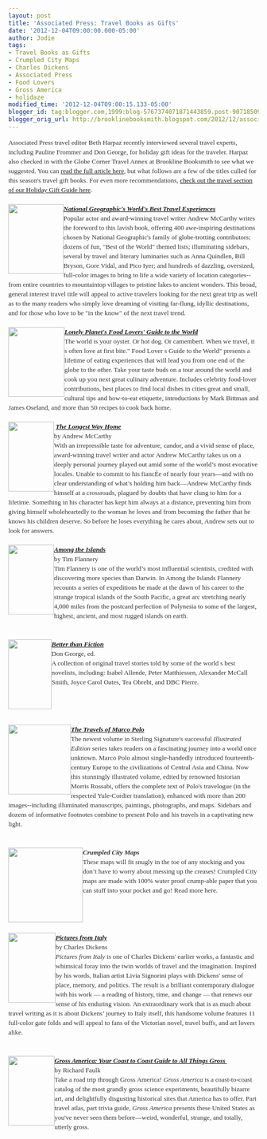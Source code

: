 ```yaml
---
layout: post
title: 'Associated Press: Travel Books as Gifts'
date: '2012-12-04T09:00:00.000-05:00'
author: Jodie
tags:
- Travel Books as Gifts
- Crumpled City Maps
- Charles Dickens
- Associated Press
- Food Lovers
- Gross America
- holidaze
modified_time: '2012-12-04T09:00:15.133-05:00'
blogger_id: tag:blogger.com,1999:blog-5767374071871443859.post-9071850956076841441
blogger_orig_url: http://brooklinebooksmith.blogspot.com/2012/12/associated-press-travel-books-as-gifts.html
---
```


<div style="color: #333333; font-family: Georgia, 'Times New Roman', 'Bitstream Charter', Times, serif; font-size: 13.333333969116211px; line-height: 19px;">Associated Press travel editor Beth Harpaz recently interviewed several travel experts, including Pauline Frommer and Don George, for holiday gift ideas for the traveler. Harpaz also checked in with the Globe Corner Travel Annex at Brookline Booksmith to see what we suggested. You can&nbsp;<a data-mce-href="http://www.timesunion.com/news/article/Travel-books-as-gifts-From-coffee-table-to-memoir-4073977.php" href="http://www.timesunion.com/news/article/Travel-books-as-gifts-From-coffee-table-to-memoir-4073977.php">read the full article here</a>, but what follows are a few of the titles culled for this season's travel gift books. For even more recommendations,&nbsp;<a data-mce-href="http://www.brooklinebooksmith.com/gifts2012/travel.html" href="http://www.brooklinebooksmith.com/gifts2012/travel.html">check out the travel section of our Holiday Gift Guide here</a>.</div><div style="color: #333333; font-family: Georgia, 'Times New Roman', 'Bitstream Charter', Times, serif; font-size: 13.333333969116211px; line-height: 19px;"><br /></div><div style="color: #333333; font-family: Georgia, 'Times New Roman', 'Bitstream Charter', Times, serif; font-size: 13.333333969116211px; line-height: 19px;"><em><a data-mce-href="http://globecornerbookstore.com/blogs/wp-content/uploads/2012/12/FC9781426209598.jpg" href="http://globecornerbookstore.com/blogs/wp-content/uploads/2012/12/FC9781426209598.jpg"><img alt="" class="alignleft size-full wp-image-8548" data-mce-src="http://globecornerbookstore.com/blogs/wp-content/uploads/2012/12/FC9781426209598.jpg" height="140" src="http://globecornerbookstore.com/blogs/wp-content/uploads/2012/12/FC9781426209598.jpg" style="border: 0px; cursor: default; float: left;" title="FC9781426209598" width="111" /></a><strong><a data-mce-href="http://www.brooklinebooksmith-shop.com/book/9781426209598" href="http://www.brooklinebooksmith-shop.com/book/9781426209598">National Geographic's World's Best Travel Experiences</a></strong></em></div><div style="color: #333333; font-family: Georgia, 'Times New Roman', 'Bitstream Charter', Times, serif; font-size: 13.333333969116211px; line-height: 19px;">Popular actor and award-winning travel writer Andrew McCarthy writes the foreword to this lavish book, offering 400 awe-inspiring destinations chosen by National Geographic's family of globe-trotting contributors; dozens of fun, "Best of the World" themed lists; illuminating sidebars, several by travel and literary luminaries such as Anna Quindlen, Bill Bryson, Gore Vidal, and Pico Iyer; and hundreds of dazzling, oversized, full-color images to bring to life a wide variety of location categories--from entire countries to mountaintop villages to pristine lakes to ancient wonders. This broad, general interest travel title will appeal to active travelers looking for the next great trip as well as to the many readers who simply love dreaming of visiting far-flung, idyllic destinations, and for those who love to be "in the know" of the next travel trend.</div><div style="color: #333333; font-family: Georgia, 'Times New Roman', 'Bitstream Charter', Times, serif; font-size: 13.333333969116211px; line-height: 19px;"><br /></div><div style="color: #333333; font-family: Georgia, 'Times New Roman', 'Bitstream Charter', Times, serif; font-size: 13.333333969116211px; line-height: 19px;"><em><strong><img alt="" class="alignleft size-full wp-image-8550" data-mce-src="http://globecornerbookstore.com/blogs/wp-content/uploads/2012/12/FC9781743210208.jpg" height="140" src="http://globecornerbookstore.com/blogs/wp-content/uploads/2012/12/FC9781743210208.jpg" style="border: 0px; cursor: default; float: left;" title="FC9781743210208" width="113" /><a data-mce-href="http://www.brooklinebooksmith-shop.com/book/9781743210208" href="http://www.brooklinebooksmith-shop.com/book/9781743210208">Lonely Planet's Food Lovers' Guide to the World</a></strong></em></div><div style="color: #333333; font-family: Georgia, 'Times New Roman', 'Bitstream Charter', Times, serif; font-size: 13.333333969116211px; line-height: 19px;">The world is your oyster. Or hot dog. Or camembert. When we travel, it s often love at first bite." Food Lover s Guide to the World" presents a lifetime of eating experiences that will lead you from one end of the globe to the other. Take your taste buds on a tour around the world and cook up you next great culinary adventure. Includes celebrity food-lover contributions, best places to find local dishes in cities great and small, cultural tips and how-to-eat etiquette, introductions by Mark Bittman and James Oseland, and more than 50 recipes to cook back home.</div><div style="color: #333333; font-family: Georgia, 'Times New Roman', 'Bitstream Charter', Times, serif; font-size: 13.333333969116211px; line-height: 19px;"><br /></div><div style="color: #333333; font-family: Georgia, 'Times New Roman', 'Bitstream Charter', Times, serif; font-size: 13.333333969116211px; line-height: 19px;"><strong>&nbsp;<a data-mce-href="http://globecornerbookstore.com/blogs/wp-content/uploads/2012/12/FC9781451667486.jpg" href="http://globecornerbookstore.com/blogs/wp-content/uploads/2012/12/FC9781451667486.jpg"><img alt="" class="alignleft size-full wp-image-8552" data-mce-src="http://globecornerbookstore.com/blogs/wp-content/uploads/2012/12/FC9781451667486.jpg" height="140" src="http://globecornerbookstore.com/blogs/wp-content/uploads/2012/12/FC9781451667486.jpg" style="border: 0px; cursor: default; float: left;" title="FC9781451667486" width="92" /></a><a data-mce-href="http://www.brooklinebooksmith-shop.com/book/9781451667486" href="http://www.brooklinebooksmith-shop.com/book/9781451667486"><em>The Longest Way Home</em></a></strong><br />by Andrew McCarthy</div><div style="color: #333333; font-family: Georgia, 'Times New Roman', 'Bitstream Charter', Times, serif; font-size: 13.333333969116211px; line-height: 19px;">With an irrepressible&nbsp;taste for adventure, candor, and a vivid sense of place, award-winning travel writer and actor Andrew McCarthy takes us on a deeply personal journey played out amid some of the world’s most evocative locales.&nbsp;Unable to commit to his fiancÉe of nearly four years—and with no clear understanding of what’s holding him back—Andrew McCarthy finds himself at a crossroads, plagued by doubts that have clung to him for a lifetime. Something in his character has kept him always at a distance, preventing him from giving himself wholeheartedly to the woman he loves and from becoming the father that he knows his children deserve. So before he loses everything he cares about, Andrew sets out to look for answers.</div><div style="color: #333333; font-family: Georgia, 'Times New Roman', 'Bitstream Charter', Times, serif; font-size: 13.333333969116211px; line-height: 19px;"><br /></div><div style="color: #333333; font-family: Georgia, 'Times New Roman', 'Bitstream Charter', Times, serif; font-size: 13.333333969116211px; line-height: 19px;"><strong><em><a data-mce-href="http://globecornerbookstore.com/blogs/wp-content/uploads/2012/12/FC9780802120403.jpg" href="http://globecornerbookstore.com/blogs/wp-content/uploads/2012/12/FC9780802120403.jpg"><img alt="" class="alignleft size-full wp-image-8554" data-mce-src="http://globecornerbookstore.com/blogs/wp-content/uploads/2012/12/FC9780802120403.jpg" height="140" src="http://globecornerbookstore.com/blogs/wp-content/uploads/2012/12/FC9780802120403.jpg" style="border: 0px; cursor: default; float: left;" title="FC9780802120403" width="92" /></a><a data-mce-href="http://www.brooklinebooksmith-shop.com/book/9780802120403" href="http://www.brooklinebooksmith-shop.com/book/9780802120403">Among the Islands</a></em></strong><br />by Tim Flannery</div><div style="color: #333333; font-family: Georgia, 'Times New Roman', 'Bitstream Charter', Times, serif; font-size: 13.333333969116211px; line-height: 19px;">Tim Flannery is one of the world’s most influential scientists, credited with discovering more species than Darwin. In Among the Islands Flannery recounts a series of expeditions he made at the dawn of his career to the strange tropical islands of the South Pacific, a great arc stretching nearly 4,000 miles from the postcard perfection of Polynesia to some of the largest, highest, ancient, and most rugged islands on earth.</div><div style="color: #333333; font-family: Georgia, 'Times New Roman', 'Bitstream Charter', Times, serif; font-size: 13.333333969116211px; line-height: 19px;"><br /></div><div style="color: #333333; font-family: Georgia, 'Times New Roman', 'Bitstream Charter', Times, serif; font-size: 13.333333969116211px; line-height: 19px;"><br /></div><div style="color: #333333; font-family: Georgia, 'Times New Roman', 'Bitstream Charter', Times, serif; font-size: 13.333333969116211px; line-height: 19px;"><strong><em><a data-mce-href="http://globecornerbookstore.com/blogs/wp-content/uploads/2012/12/FC9781742205946.jpg" href="http://globecornerbookstore.com/blogs/wp-content/uploads/2012/12/FC9781742205946.jpg"><img alt="" class="alignleft size-full wp-image-8556" data-mce-src="http://globecornerbookstore.com/blogs/wp-content/uploads/2012/12/FC9781742205946.jpg" height="140" src="http://globecornerbookstore.com/blogs/wp-content/uploads/2012/12/FC9781742205946.jpg" style="border: 0px; cursor: default; float: left;" title="FC9781742205946" width="87" /></a><a data-mce-href="http://www.brooklinebooksmith-shop.com/book/9781742205946" href="http://www.brooklinebooksmith-shop.com/book/9781742205946">Better than Fiction</a></em></strong><br />Don George, ed.</div><div style="color: #333333; font-family: Georgia, 'Times New Roman', 'Bitstream Charter', Times, serif; font-size: 13.333333969116211px; line-height: 19px;">A collection of original travel stories told by some of the world s best novelists, including: Isabel Allende, Peter Matthiessen, Alexander McCall Smith, Joyce Carol Oates, Tea Obreht, and DBC Pierre.</div><div style="color: #333333; font-family: Georgia, 'Times New Roman', 'Bitstream Charter', Times, serif; font-size: 13.333333969116211px; line-height: 19px;"><br /></div><div style="color: #333333; font-family: Georgia, 'Times New Roman', 'Bitstream Charter', Times, serif; font-size: 13.333333969116211px; line-height: 19px;"><br /></div><div style="color: #333333; font-family: Georgia, 'Times New Roman', 'Bitstream Charter', Times, serif; font-size: 13.333333969116211px; line-height: 19px;"><br /></div><div style="color: #333333; font-family: Georgia, 'Times New Roman', 'Bitstream Charter', Times, serif; font-size: 13.333333969116211px; line-height: 19px;"><br /></div><div style="color: #333333; font-family: Georgia, 'Times New Roman', 'Bitstream Charter', Times, serif; font-size: 13.333333969116211px; line-height: 19px;"><em><a data-mce-href="http://globecornerbookstore.com/blogs/wp-content/uploads/2012/12/FC9781402796302.jpg" href="http://globecornerbookstore.com/blogs/wp-content/uploads/2012/12/FC9781402796302.jpg"><img alt="" class="alignleft size-full wp-image-8558" data-mce-src="http://globecornerbookstore.com/blogs/wp-content/uploads/2012/12/FC9781402796302.jpg" height="140" src="http://globecornerbookstore.com/blogs/wp-content/uploads/2012/12/FC9781402796302.jpg" style="border: 0px; cursor: default; float: left;" title="FC9781402796302" width="126" /></a><a data-mce-href="http://www.brooklinebooksmith-shop.com/book/9781402796302" href="http://www.brooklinebooksmith-shop.com/book/9781402796302"><strong>The Travels of Marco Polo</strong></a></em></div><div style="color: #333333; font-family: Georgia, 'Times New Roman', 'Bitstream Charter', Times, serif; font-size: 13.333333969116211px; line-height: 19px;">The newest volume in Sterling Signature's successful&nbsp;<em>Illustrated Edition</em>&nbsp;series takes readers on a fascinating journey into a world once unknown. Marco Polo almost single-handedly introduced fourteenth-century Europe to the civilizations of Central Asia and China. Now this stunningly illustrated volume, edited by renowned historian Morris Rossabi, offers the complete text of Polo's travelogue (in the respected Yule-Cordier translation), enhanced with more than 200 images--including illuminated manuscripts, paintings, photographs, and maps. Sidebars and dozens of informative footnotes combine to present Polo and his travels in a captivating new light.</div><div style="color: #333333; font-family: Georgia, 'Times New Roman', 'Bitstream Charter', Times, serif; font-size: 13.333333969116211px; line-height: 19px;"><br /></div><div style="color: #333333; font-family: Georgia, 'Times New Roman', 'Bitstream Charter', Times, serif; font-size: 13.333333969116211px; line-height: 19px;"><strong><a data-mce-href="http://www.brooklinebooksmith-shop.com/book/9788897487135" href="http://www.brooklinebooksmith-shop.com/book/9788897487135"><em><br /></em></a><em><a data-mce-href="http://globecornerbookstore.com/blogs/wp-content/uploads/2012/12/images-2.jpg" href="http://globecornerbookstore.com/blogs/wp-content/uploads/2012/12/images-2.jpg"><img alt="" class="alignleft size-thumbnail wp-image-8559" data-mce-src="http://globecornerbookstore.com/blogs/wp-content/uploads/2012/12/images-2-150x150.jpg" height="150" src="http://globecornerbookstore.com/blogs/wp-content/uploads/2012/12/images-2-150x150.jpg" style="border: 0px; cursor: default; float: left;" title="images (2)" width="150" /></a>Crumpled City Maps</em></strong></div><div style="color: #333333; font-family: Georgia, 'Times New Roman', 'Bitstream Charter', Times, serif; font-size: 13.333333969116211px; line-height: 19px;">These maps will fit snugly in the toe of any stocking and you don’t have to worry about messing up the creases! Crumpled City maps are made with 100% water proof crump-able paper that you can stuff into your pocket and go! Read more here.</div><div style="color: #333333; font-family: Georgia, 'Times New Roman', 'Bitstream Charter', Times, serif; font-size: 13.333333969116211px; line-height: 19px;"><br /></div><div style="color: #333333; font-family: Georgia, 'Times New Roman', 'Bitstream Charter', Times, serif; font-size: 13.333333969116211px; line-height: 19px;"><br /></div><div style="color: #333333; font-family: Georgia, 'Times New Roman', 'Bitstream Charter', Times, serif; font-size: 13.333333969116211px; line-height: 19px;"><br /></div><div style="color: #333333; font-family: Georgia, 'Times New Roman', 'Bitstream Charter', Times, serif; font-size: 13.333333969116211px; line-height: 19px;"><br /></div><div style="color: #333333; font-family: Georgia, 'Times New Roman', 'Bitstream Charter', Times, serif; font-size: 13.333333969116211px; line-height: 19px;"><strong><em><a data-mce-href="http://globecornerbookstore.com/blogs/wp-content/uploads/2012/12/FC9789380340166.jpg" href="http://globecornerbookstore.com/blogs/wp-content/uploads/2012/12/FC9789380340166.jpg"><img alt="" class="alignleft size-full wp-image-8560" data-mce-src="http://globecornerbookstore.com/blogs/wp-content/uploads/2012/12/FC9789380340166.jpg" height="140" src="http://globecornerbookstore.com/blogs/wp-content/uploads/2012/12/FC9789380340166.jpg" style="border: 0px; cursor: default; float: left;" title="FC9789380340166" width="95" /></a><a data-mce-href="http://www.brooklinebooksmith-shop.com/book/9789380340166" href="http://www.brooklinebooksmith-shop.com/book/9789380340166">Pictures from Italy</a></em></strong><br />by Charles Dickens</div><div style="color: #333333; font-family: Georgia, 'Times New Roman', 'Bitstream Charter', Times, serif; font-size: 13.333333969116211px; line-height: 19px;"><em>Pictures from Italy</em>&nbsp;is one of Charles Dickens' earlier works, a fantastic and whimsical foray into the twin worlds of travel and the imagination. Inspired by his words, Italian artist Livia Signorini plays with Dickens' sense of place, memory, and politics. The result is a brilliant contemporary dialogue with his work — a reading of history, time, and change — that renews our sense of his enduring vision.&nbsp;An extraordinary work that is as much about travel writing as it is about Dickens’ journey to Italy itself, this handsome volume features 11 full-color gate folds and will appeal to fans of the Victorian novel, travel buffs, and art lovers alike.</div><div style="color: #333333; font-family: Georgia, 'Times New Roman', 'Bitstream Charter', Times, serif; font-size: 13.333333969116211px; line-height: 19px;"><br /></div><div style="color: #333333; font-family: Georgia, 'Times New Roman', 'Bitstream Charter', Times, serif; font-size: 13.333333969116211px; line-height: 19px;"><br /></div><div style="color: #333333; font-family: Georgia, 'Times New Roman', 'Bitstream Charter', Times, serif; font-size: 13.333333969116211px; line-height: 19px;"><strong><em><a data-mce-href="http://globecornerbookstore.com/blogs/wp-content/uploads/2012/12/FC9781585429417.jpg" href="http://globecornerbookstore.com/blogs/wp-content/uploads/2012/12/FC9781585429417.jpg"><img alt="" class="alignleft size-full wp-image-8561" data-mce-src="http://globecornerbookstore.com/blogs/wp-content/uploads/2012/12/FC9781585429417.jpg" height="140" src="http://globecornerbookstore.com/blogs/wp-content/uploads/2012/12/FC9781585429417.jpg" style="border: 0px; cursor: default; float: left;" title="FC9781585429417" width="93" /></a><a data-mce-href="http://www.brooklinebooksmith-shop.com/book/9781585429417" href="http://www.brooklinebooksmith-shop.com/book/9781585429417">Gross America: Your Coast to Coast Guide to All Things Gross&nbsp;</a></em></strong><br />by Richard Faulk</div><div style="color: #333333; font-family: Georgia, 'Times New Roman', 'Bitstream Charter', Times, serif; font-size: 13.333333969116211px; line-height: 19px;">Take a road trip through Gross America!&nbsp;<em>Gross America</em>&nbsp;is a coast-to-coast catalog of the most grandly gross science experiments, beautifully bizarre art, and delightfully disgusting historical sites that America has to offer. Part travel atlas, part trivia guide,&nbsp;<em>Gross America</em>&nbsp;presents these United States as you've never seen them before—weird, wonderful, strange, and totally, utterly gross.</div><div style="color: #333333; font-family: Georgia, 'Times New Roman', 'Bitstream Charter', Times, serif; font-size: 13.333333969116211px; line-height: 19px;"><br /></div><div style="color: #333333; font-family: Georgia, 'Times New Roman', 'Bitstream Charter', Times, serif; font-size: 13.333333969116211px; line-height: 19px;"><br /></div>